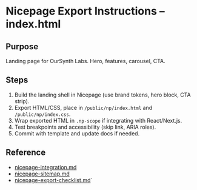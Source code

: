 # Nicepage Export Instructions – index.html

## Purpose
Landing page for OurSynth Labs. Hero, features, carousel, CTA.

## Steps
1. Build the landing shell in Nicepage (use brand tokens, hero block, CTA strip).
2. Export HTML/CSS, place in `/public/np/index.html` and `/public/np/index.css`.
3. Wrap exported HTML in `.np-scope` if integrating with React/Next.js.
4. Test breakpoints and accessibility (skip link, ARIA roles).
5. Commit with template and update docs if needed.

## Reference
- [nicepage-integration.md](./nicepage-integration.md)
- [nicepage-sitemap.md](./nicepage-sitemap.md)
- [nicepage-export-checklist.md](./nicepage-export-checklist.md)`